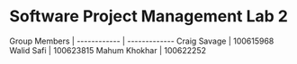 <h1>Software Project Management Lab 2 </h1>


Group Members | 
------------ | -------------
Craig Savage | 100615968
Walid Safi | 100623815
Mahum Khokhar | 100622252

